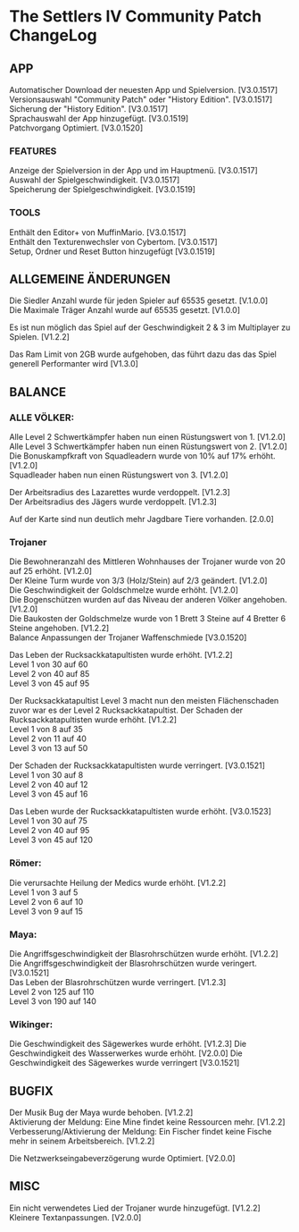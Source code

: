 
# The Settlers IV Community Patch ChangeLog

## APP 
Automatischer Download der neuesten App und Spielversion. [V3.0.1517]  
Versionsauswahl "Community Patch" oder "History Edition". [V3.0.1517]  
Sicherung der "History Edition".  [V3.0.1517]  
Sprachauswahl der App hinzugefügt.  [V3.0.1519]  
Patchvorgang Optimiert. [V3.0.1520]  


### FEATURES
Anzeige der Spielversion in der App und im Hauptmenü. [V3.0.1517]  
Auswahl der Spielgeschwindigkeit. [V3.0.1517]  
Speicherung der Spielgeschwindigkeit.  [V3.0.1519]  


### TOOLS
Enthält den Editor+ von MuffinMario. [V3.0.1517]  
Enthält den Texturenwechsler von Cybertom. [V3.0.1517]  
Setup, Ordner und Reset Button hinzugefügt [V3.0.1519]


## ALLGEMEINE ÄNDERUNGEN

Die Siedler Anzahl wurde für jeden Spieler auf 65535 gesetzt. [V.1.0.0]  
Die Maximale Träger Anzahl wurde auf 65535 gesetzt. [V1.0.0]  

Es ist nun möglich das Spiel auf der Geschwindigkeit 2 & 3 im Multiplayer zu Spielen. [V1.2.2]  

Das Ram Limit von 2GB wurde aufgehoben, das führt dazu das das Spiel generell Performanter wird [V1.3.0]  


## BALANCE

### ALLE VÖLKER:
Alle Level 2 Schwertkämpfer haben nun einen Rüstungswert von 1. [V1.2.0]  
Alle Level 3 Schwertkämpfer haben nun einen Rüstungswert von 2. [V1.2.0]  
Die Bonuskampfkraft von Squadleadern wurde von 10% auf 17% erhöht. [V1.2.0]  
Squadleader haben nun einen Rüstungswert von 3. [V1.2.0]  

Der Arbeitsradius des Lazarettes wurde verdoppelt. [V1.2.3]  
Der Arbeitsradius des Jägers wurde verdoppelt. [V1.2.3]  

Auf der Karte sind nun deutlich mehr Jagdbare Tiere vorhanden. [2.0.0]  




### Trojaner
Die Bewohneranzahl des Mittleren Wohnhauses der Trojaner wurde von 20 auf 25 erhöht. [V1.2.0]  
Der Kleine Turm wurde von 3/3 (Holz/Stein) auf 2/3 geändert. [V1.2.0]  
Die Geschwindigkeit der Goldschmelze wurde erhöht. [V1.2.0]  
Die Bogenschützen wurden auf das Niveau der anderen Völker angehoben. [V1.2.0]  
Die Baukosten der Goldschmelze wurde von 1 Brett 3 Steine auf 4 Bretter 6 Steine angehoben. [V1.2.2]  
Balance Anpassungen der Trojaner Waffenschmiede [V3.0.1520]

Das Leben der Rucksackkatapultisten wurde erhöht. [V1.2.2]  
    Level 1 von 30 auf 60  
    Level 2 von 40 auf 85  
    Level 3 von 45 auf 95  
    

Der Rucksackkatapultist Level 3 macht nun den meisten Flächenschaden zuvor war es der Level 2 Rucksackkatapultist.
Der Schaden der Rucksackkatapultisten wurde erhöht. [V1.2.2]  
    Level 1 von 8 auf 35  
    Level 2 von 11 auf 40  
    Level 3 von 13 auf 50  
    
Der Schaden der Rucksackkatapultisten wurde verringert. [V3.0.1521]  
    Level 1 von 30 auf 8  
    Level 2 von 40 auf 12  
    Level 3 von 45 auf 16     

Das Leben wurde der Rucksackkatapultisten wurde erhöht. [V3.0.1523]  
    Level 1 von 30 auf 75  
    Level 2 von 40 auf 95  
    Level 3 von 45 auf 120     

### Römer:
Die verursachte Heilung der Medics wurde erhöht. [V1.2.2]  
   Level 1 von 3 auf 5  
   Level 2 von 6 auf 10  
   Level 3 von 9 auf 15  

### Maya: 
Die Angriffsgeschwindigkeit der Blasrohrschützen wurde erhöht. [V1.2.2]
Die Angriffsgeschwindigkeit der Blasrohrschützen wurde veringert. [V3.0.1521]  
Das Leben der Blasrohrschützen wurde verringert. [V1.2.3]  
    Level 2 von 125 auf 110  
    Level 3 von 190 auf 140  

### Wikinger:
Die Geschwindigkeit des Sägewerkes wurde erhöht. [V1.2.3]
Die Geschwindigkeit des Wasserwerkes wurde erhöht. [V2.0.0]
Die Geschwindigkeit des Sägewerkes wurde verringert [V3.0.1521]

## BUGFIX

Der Musik Bug der Maya wurde behoben. [V1.2.2]  
Aktivierung der Meldung: Eine Mine findet keine Ressourcen mehr. [V1.2.2]  
Verbesserung/Aktivierung der Meldung: Ein Fischer findet keine Fische mehr in seinem Arbeitsbereich. [V1.2.2]  

Die Netzwerkseingabeverzögerung wurde Optimiert. [V2.0.0]  

## MISC

Ein nicht verwendetes Lied der Trojaner wurde hinzugefügt. [V1.2.2]  
Kleinere Textanpassungen. [V2.0.0]  


